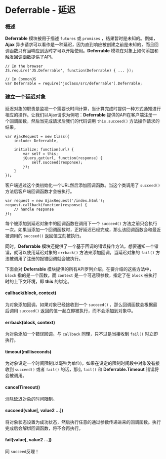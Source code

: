 # Deferrable - 延迟 #

### 概述 ###

**Deferrable** 模块被用于描述 `futures` 或 `promises` ，结果暂时是未知的。例如，**Ajax** 异步请求可以看作是一种延迟，因为直到响应被创建之前是未知的，而且回调函数只有当响应到达时才可以开始使用。**Deferrable** 模块在对象上如何添加和触发回调函数提供了API。

	// In the browser
	JS.require('JS.Deferrable', function(Deferrable) { ... });
	
	// In CommonJS
	var Deferrable = require('jsclass/src/deferrable').Deferrable;

### 建立一个延迟对象 ###

延迟对象的职责是监视一个需要长时间计算，当计算完成时提供一种方式通知进行相应的操作。让我们以Ajax请求为例吧：**Deferrable** 提供的API在客户端注册一个回调函数，然后当完成请求后我们的代码调用 `this.succeed()` 方法操作请求的结果。

	var AjaxRequest = new Class({
	    include: Deferrable,
	
	    initialize: function(url) {
	        var self = this;
	        jQuery.get(url, function(response) {
	            self.succeed(response);
	        });
	    }
	});

客户端通过这个类初始化一个URL然后添加回调函数。当这个类调用了 `succeed()` 方法后客户端回调函数才会被执行。

	var request = new AjaxRequest('/index.html');
	request.callback(function(response) {
	    // handle response
	});

每个被添加到延迟对象中的回调函数在调用下一个 `succeed()` 方法之前只会执行一次。如果当添加一个回调函数时，正好延迟已经完成，那么该回调函数会和最近被调用的 `succeed()` 返回值立刻被执行。

同时，**Deferrable** 模块还提供了一个基于回调的错误操作方法。想要通知一个错误，就可以使用延迟对象的 `errback()` 方法来添加回调。当延迟对象的 `fail()` 方法被调用了注册的报错回调就会被执行。

下面会对 **Deferrable** 模块提供的所有API罗列介绍。在要介绍的这些方法中， `block` 指的是一个函数，而 `context` 是一个可选项参数，指定了在 `block` 被执行时的上下文环境，即 **this** 的绑定。

#### callback(block, context) ####

为对象添加回调。如果对象已经接收到一个 `succeed()` ，那么回调函数会根据最后调用 `succeed()` 返回的值一起立即被执行，而不会添加到对象中。

#### errback(block, context) ####

为对象添加一个错误回调。与 `callback` 同理，只不过是当接收到 `fail()` 时立即执行。

#### timeout(milliseconds) ####

为对象设定一个时间限制(以毫秒为单位)。如果在设定的限制时间段中对象没有接收到 `succeed()` 或者 `fail()` 的话，那么 `fail()` 和 **Deferrable.Timeout** 错误将会被调用。

#### cancelTimeout() ####

消除延迟对象的时间限制。

#### succeed(value[, value2 ...]) ####

将对象状态设置为成功状态，然后执行任意的通过参数传递进来的回调函数。执行完成后会解绑回调函数，将不会再执行。

#### fail(value[, value2 ...]) ####

同 `succeed`反理！